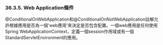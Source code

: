 ### 36.3.5. Web Application條件

@ConditionalOnWebApplication和@ConditionalOnNotWebApplication註解允許根據應用是否為一個'web應用'來決定是否包含配置。一個web應用是任何使用Spring WebApplicationContext，定義一個session作用域或有一個StandardServletEnvironment的應用。
